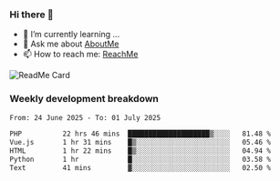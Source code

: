 ### Hi there 👋

- 🌱 I’m currently learning ...
- 💬 Ask me about [AboutMe](https://www.itzcy.com/about)
- 📫 How to reach me: [ReachMe](https://www.itzcy.com/about)

![ReadMe Card](https://github-readme-stats-ten-gilt.vercel.app/api?username=SuperChenYun&show_icons=true&title_color=fff&icon_color=79ff97&text_color=9f9f9f&bg_color=151515&hide_border=true)

### Weekly development breakdown
<!--START_SECTION:waka-->

```txt
From: 24 June 2025 - To: 01 July 2025

PHP          22 hrs 46 mins  ████████████████████▒░░░░   81.48 %
Vue.js       1 hr 31 mins    █▒░░░░░░░░░░░░░░░░░░░░░░░   05.46 %
HTML         1 hr 22 mins    █▒░░░░░░░░░░░░░░░░░░░░░░░   04.94 %
Python       1 hr            █░░░░░░░░░░░░░░░░░░░░░░░░   03.58 %
Text         41 mins         ▓░░░░░░░░░░░░░░░░░░░░░░░░   02.50 %
```

<!--END_SECTION:waka-->
